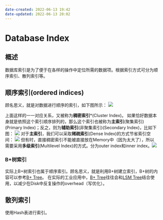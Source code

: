 ```yaml
---
date-created: 2022-06-13 19:42
date-updated: 2022-06-13 20:02
---
```


# Database Index

## 概述

数据库索引是为了便于在各样的操作中定位所需的数据项。根据索引方式可分为顺序索引、散列索引等。

## 顺序索引(ordered indices)

顾名思义，就是对数据进行顺序的索引，如下图所示：
![](https://zerokei-imgurl.oss-cn-hangzhou.aliyuncs.com/img/20220613194508.png)

上面这样的一一对应关系，又被称为**稠密索引***(Cluster Index)。
如果恰好数据本身就是依照这个索引顺序排列的，那么这个索引也被称为**主索引**(聚集索引)(Primary Index)；反之，则为**辅助索引**(非聚集索引)(Secondary Index)，比如下图：
![](https://zerokei-imgurl.oss-cn-hangzhou.aliyuncs.com/img/20220613195121.png)
对于**主索引**，我们可以采取**稀疏索引**(Dense Index)的方式节省索引空间：
![](https://zerokei-imgurl.oss-cn-hangzhou.aliyuncs.com/img/20220613195300.png)
但有时，直接稠密索引不能被直接放在Memory中（因为太大了），所以需要采用**多级索引**(Multilevel Index)的方式。分为outer index和inner index。![](https://zerokei-imgurl.oss-cn-hangzhou.aliyuncs.com/img/20220613195618.png)

### B+树索引

实际上B+树索引也属于顺序索引。顾名思义，就是利用B+树建立索引，B+树的内容可以参考[B+ Tree](Bplus.md)。
在实际的工业应用中，[B+ Tree](Bplus.md)往往会和[LSM Tree](lsm.md)结合使用，以减少在Disk中反复操作的overhead（写优化）。

## 散列索引

使用Hash表进行索引。
